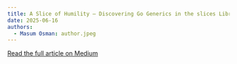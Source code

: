```yaml
---
title: A Slice of Humility — Discovering Go Generics in the slices Library
date: 2025-06-16
authors:
  - Masum Osman: author.jpeg
---
```


[Read the full article on Medium](https://masum26.medium.com/a-slice-of-humility-discovering-go-generics-in-the-slices-library-e01d65ef9625)